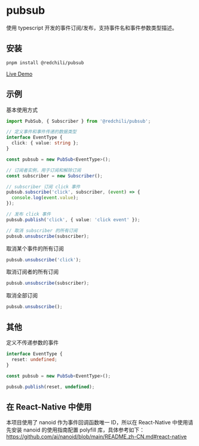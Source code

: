 # pubsub

使用 typescript 开发的事件订阅/发布，支持事件名和事件参数类型描述。

## 安装

`pnpm install @redchili/pubsub`

[Live Demo](https://codesandbox.io/s/dreamy-grass-6dukim?file=/src/index.ts:36-52)

## 示例

基本使用方式

```ts
import PubSub, { Subscriber } from '@redchili/pubsub';

// 定义事件和事件传递的数据类型
interface EventType {
  click: { value: string };
}

const pubsub = new PubSub<EventType>();

// 订阅者实例，用于订阅和解除订阅
const subscriber = new Subscriber();

// subscriber 订阅 click 事件
pubsub.subscribe('click', subscriber, (event) => {
  console.log(event.value);
});

// 发布 click 事件
pubsub.publish('click', { value: 'click event' });

// 取消 subscriber 的所有订阅
pubsub.unsubscribe(subscriber);
```

取消某个事件的所有订阅

```ts
pubsub.unsubscribe('click');
```

取消订阅者的所有订阅

```ts
pubsub.unsubscribe(subscriber);
```

取消全部订阅

```ts
pubsub.unsubscribe();
```

## 其他

定义不传递参数的事件

```ts
interface EventType {
  reset: undefined;
}

const pubsub = new PubSub<EventType>();

pubsub.publish(reset, undefined);
```

## 在 React-Native 中使用
本项目使用了 nanoid 作为事件回调函数唯一 ID，所以在 React-Native 中使用请先安装 nanoid 的使用指南配置 polyfill 库，具体参考如下：
https://github.com/ai/nanoid/blob/main/README.zh-CN.md#react-native
